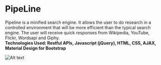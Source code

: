 # PipeLine

Pipeline is a minified search engine.  It allows the user to do research in a controlled environment that will be more efficient than the typical search engine.  The user will receive quick responses from Wikipedia, YouTube, Flickr, Wordsapi and Giphy.  
**Technologies Used: Restful APIs, Javascript (jQuery), HTML, CSS, AJAX, Material Design for Bootstrap** 


![Alt text](https://raw.githubusercontent.com/what-to-do/team-project/master/img/PipeLine.gif "PipeLine Gif")
